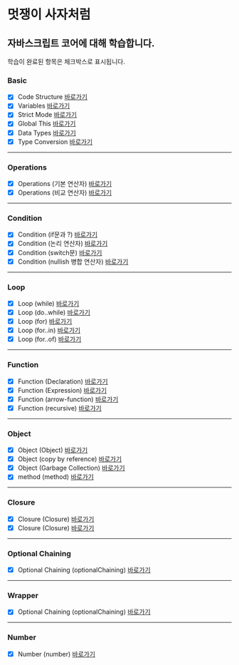 


# 멋쟁이 사자처럼
## 자바스크립트 코어에 대해 학습합니다.

학습이 완료된 항목은 체크박스로 표시됩니다.

### Basic
 - [x] Code Structure [바로가기](https://github.com/simseonbeom/core-javascript/blob/01.core/client/chapter/core/01.codeStructure.js)
 - [x] Variables [바로가기](https://github.com/simseonbeom/core-javascript/blob/01.core/client/chapter/core/02.variables.js)
 - [x] Strict Mode [바로가기](https://github.com/simseonbeom/core-javascript/blob/01.core/client/chapter/core/03.strictMode.js)
 - [x] Global This [바로가기](https://github.com/simseonbeom/core-javascript/blob/01.core/client/chapter/core/04.globalThis.js)
 - [x] Data Types [바로가기](https://github.com/simseonbeom/core-javascript/blob/01.core/client/chapter/core/05.dataType.js)
 - [x] Type Conversion [바로가기](https://github.com/simseonbeom/core-javascript/blob/01.core/client/chapter/core/06.typeConversion.js)
 ---
 ### Operations
 - [x] Operations (기본 연산자) [바로가기](https://github.com/simseonbeom/core-javascript/blob/01.core/client/chapter/core/07-1.operation.js)
 - [x] Operations (비교 연산자) [바로가기](https://github.com/simseonbeom/core-javascript/blob/01.core/client/chapter/core/07-2.operation.js)
 ---

 ### Condition 
 
 - [x] Condition (if문과 ?) [바로가기](https://github.com/simseonbeom/core-javascript/blob/01.core/client/chapter/core/08-1.condition.js)
 - [x] Condition (논리 연산자) [바로가기](https://github.com/simseonbeom/core-javascript/blob/01.core/client/chapter/core/08-2.condition.js)
 - [x] Condition (switch문) [바로가기](https://github.com/simseonbeom/core-javascript/blob/01.core/client/chapter/core/08-3.condition.js)
 - [x] Condition (nullish 병합 연산자) [바로가기](https://github.com/simseonbeom/core-javascript/blob/01.core/client/chapter/core/08-4.condition.js)
 ---
 ### Loop
 - [x] Loop (while) [바로가기](https://github.com/simseonbeom/core-javascript/blob/01.core/client/chapter/core/09-1.loop.js)
 - [x] Loop (do..while) [바로가기](https://github.com/simseonbeom/core-javascript/blob/01.core/client/chapter/core/09-2.loop.js)
 - [x] Loop (for) [바로가기](https://github.com/simseonbeom/core-javascript/blob/01.core/client/chapter/core/09-3.loop.js)
 - [x] Loop (for..in) [바로가기](https://github.com/simseonbeom/core-javascript/blob/01.core/client/chapter/core/09-4.loop.js)
 - [x] Loop (for..of) [바로가기](https://github.com/simseonbeom/core-javascript/blob/01.core/client/chapter/core/09-5.loop.js)
 ---
 ### Function
 - [x] Function (Declaration) [바로가기](https://github.com/simseonbeom/core-javascript/blob/01.core/client/chapter/core/10-1.function.js)
 - [x] Function (Expression) [바로가기](https://github.com/simseonbeom/core-javascript/blob/01.core/client/chapter/core/10-2.function.js)
 - [x] Function (arrow-function) [바로가기](https://github.com/simseonbeom/core-javascript/blob/01.core/client/chapter/core/10-3.function.js)
 - [x] Function (recursive) [바로가기](https://github.com/simseonbeom/core-javascript/blob/01.core/client/chapter/core/10-4.function.js)
 ---
 ### Object
 - [x] Object (Object) [바로가기](https://github.com/simseonbeom/core-javascript/blob/01.core/client/chapter/core/11-1.object.js)
 - [x] Object (copy by reference) [바로가기](https://github.com/simseonbeom/core-javascript/blob/01.core/client/chapter/core/11-2.object.js)
 - [x] Object (Garbage Collection) [바로가기](https://github.com/simseonbeom/core-javascript/blob/01.core/client/chapter/core/11-3.object.js)
 - [x] method (method) [바로가기](https://github.com/simseonbeom/core-javascript/blob/01.core/client/chapter/core/11-4.method.js)
 ---
 ### Closure
 - [x] Closure (Closure) [바로가기](https://github.com/simseonbeom/core-javascript/blob/01.core/client/chapter/core/12-1.closure.js)
 - [x] Closure (Closure) [바로가기](https://github.com/simseonbeom/core-javascript/blob/01.core/client/chapter/core/12-2.closure.js)
 ---
 ### Optional Chaining
 - [x] Optional Chaining (optionalChaining) [바로가기](https://github.com/simseonbeom/core-javascript/blob/01.core/client/chapter/core/13.optionalChaining.js)
 ---
 ### Wrapper
 - [x] Optional Chaining (optionalChaining) [바로가기](https://github.com/simseonbeom/core-javascript/blob/01.core/client/chapter/core/14.wrapper.js)
 ---
 ### Number
 - [x] Number (number) [바로가기](https://github.com/simseonbeom/core-javascript/blob/01.core/client/chapter/core/15.number.js)











